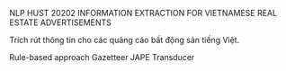 NLP HUST 20202
INFORMATION EXTRACTION FOR VIETNAMESE REAL ESTATE ADVERTISEMENTS

Trích rút thông tin cho các quảng cáo bất động sản tiếng Việt.

Rule-based approach
Gazetteer
JAPE Transducer